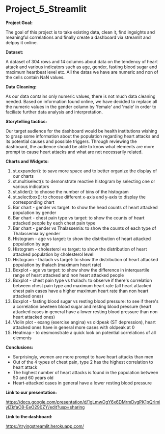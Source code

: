 # Project_5_Streamlit


**Project Goal:**

The goal of this project is to take existing data, clean it, find ingsights and meaningful correlations and finally create a dashboard via streamlit and delpoy it online. 


**Dataset:**

A dataset of 304 rows and 14 columns about data on the tendency of heart attack and various indicators such as age, gender, fasting blood sugar and maximum heartbeat level etc. All the datas we have are numeric and non of the cells contain NaN values. 


**Data Cleaning:**

As our data contains only numeric values, there is not much data cleaning needed. Based on information found online, we have decided to replace all the numeric values in the gender column by 'female' and 'male' in order to faciliate further data analysis and interpretation.


**Storytelling tactics:**

Our target audience for the dashboard would be health institutions wishing to grasp some information about the population regarding heart attacks and its potential causes and possible triggers. Through reviewing the dashboard, the audience should be able to know what elements are more prompt to cause heart attacks and what are not necessarily related.


**Charts and Widgets:**
1. st.expander(): to save more space and to better organize the display of our charts
2. st.multiselect(): to demonstrate reactive histogram by selecting one or various indicators
3. st.slider(): to choose the number of bins of the histogram
4. st.selectbox(): to choose different x-axis and y-axis to display the corresponding chart
5. Bar chart - gender vs target: to show the head counts of heart attacked population by gender
6. Bar chart - chest pain type vs target: to show the counts of heart attacked people by each chest pain type 
7. Bar chart - gender vs Thalassemia: to show the counts of each type of Thalassemia by gender
8. Histogram - age vs target: to show the distribution of heart attacked population by age
9. Histogram - cholesterol vs target: to show the distribution of heart attacked population by cholesterol level
10. Histogram - thalach vs target: to show the distribution of heart attacked population by thalach (maximum heart rate)
11. Boxplot - age vs target: to show show the difference in interquartile range of heart attacked and non heart attacked people
12. Boxplot - chest pain type vs thalach: to observe if there's correlation between chest pain type and maximum heart rate (all heart attacked chest pain cases have a higher maximum heart rate than non heart attacked ones)
13. Boxplot - fasting blood sugar vs resting blood pressure: to see if there's a correlation bewteen blood sugar and resting blood pressure (heart attacked cases in general have a lower resting blood pressure than non heart attacked ones)
14. Violin plot - exang (exercise angina) vs oldpeak (ST depression), heart attacked ones have in general more cases with oldpeak at 0
15. Heatmap - to desmonstrate a quick look on potential correlations of all elements


**Conclusions:**
- Surprisingly, women are more prompt to have heart attacks than men
- Out of the 4 types of chest pain, type 2 has the highest correlation to heart attack
- The highest number of heart attacks is found in the population between 50 and 60 years old 
- Heart-attacked cases in general have a lower resting blood pressure


**Link to our presentation:**

https://docs.google.com/presentation/d/1gLmwOgY6x6DMrmDvgPK1pQrImiylZkfaO8-EeO290ZY/edit?usp=sharing


**Link to the dashboard:**

https://tryingstreamlit.herokuapp.com/
